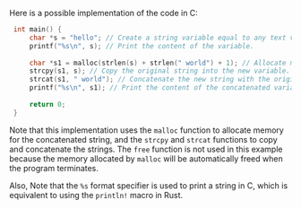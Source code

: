  Here is a possible implementation of the code in C:
```c
 int main() {
     char *s = "hello"; // Create a string variable equal to any text value.
     printf("%s\n", s); // Print the content of the variable.
     
     char *s1 = malloc(strlen(s) + strlen(" world") + 1); // Allocate memory for the concatenated string.
     strcpy(s1, s); // Copy the original string into the new variable.
     strcat(s1, " world"); // Concatenate the new string with the original one.
     printf("%s\n", s1); // Print the content of the concatenated variable.
     
     return 0;
 }
```
 Note that this implementation uses the `malloc` function to allocate memory for the concatenated string, and the `strcpy` and `strcat` functions to copy and concatenate the strings. The `free` function is not used in this example because the memory allocated by `malloc` will be automatically freed when the program terminates.
 
Also, Note that the `%s` format specifier is used to print a string in C, which is equivalent to using the `println!` macro in Rust.
